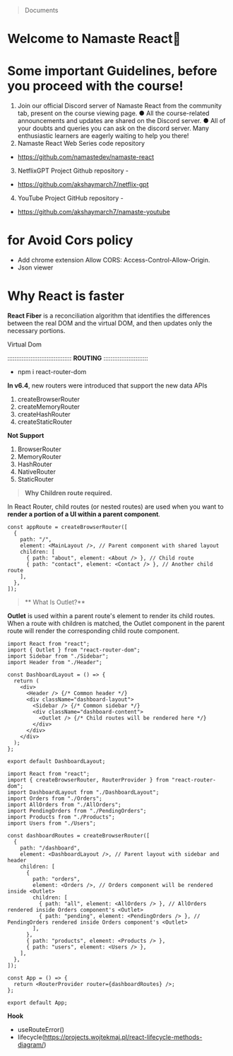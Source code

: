 > Documents

# Welcome to Namaste React🚀
# Some important Guidelines, before you proceed with the course!
1. Join our official Discord server of Namaste React from the community tab,
present on the course viewing page.
● All the course-related announcements and updates are shared on the
Discord server.
● All of your doubts and queries you can ask on the discord server. Many
enthusiastic learners are eagerly waiting to help you there!
2. Namaste React Web Series code repository
- https://github.com/namastedev/namaste-react
3. NetflixGPT Project Github repository -
- https://github.com/akshaymarch7/netflix-gpt
4. YouTube Project GitHub repository -
- https://github.com/akshaymarch7/namaste-youtube

# for Avoid Cors policy
- Add chrome extension Allow CORS: Access-Control-Allow-Origin.
- Json viewer
# Why React is faster

**React Fiber** is a reconciliation algorithm that identifies the differences between the real DOM and the virtual DOM, and then updates only the necessary portions.

Virtual Dom

:::::::::::::::::::::::::::::::::::: **ROUTING** :::::::::::::::::::::::::
- npm i react-router-dom

**In v6.4**, new routers were introduced that support the new data APIs

1. createBrowserRouter
2. createMemoryRouter
3. createHashRouter
4. createStaticRouter

**Not Support**
1. BrowserRouter
2. MemoryRouter
3. HashRouter
4. NativeRouter
5. StaticRouter

> **Why Children route required.**

In React Router, child routes (or nested routes) are used when you want to **render a portion of a UI within a parent component**. 

```
const appRoute = createBrowserRouter([
  {
    path: "/",
    element: <MainLayout />, // Parent component with shared layout
    children: [
      { path: "about", element: <About /> }, // Child route
      { path: "contact", element: <Contact /> }, // Another child route
    ],
  },
]);
```
>** What Is Outlet?**

**Outlet** is used within a parent route's element to render its child routes. When a route with children is matched, the Outlet component in the parent route will render the corresponding child route component.

```
import React from "react";
import { Outlet } from "react-router-dom";
import Sidebar from "./Sidebar";
import Header from "./Header";

const DashboardLayout = () => {
  return (
    <div>
      <Header /> {/* Common header */}
      <div className="dashboard-layout">
        <Sidebar /> {/* Common sidebar */}
        <div className="dashboard-content">
          <Outlet /> {/* Child routes will be rendered here */}
        </div>
      </div>
    </div>
  );
};

export default DashboardLayout;

```

```
import React from "react";
import { createBrowserRouter, RouterProvider } from "react-router-dom";
import DashboardLayout from "./DashboardLayout";
import Orders from "./Orders";
import AllOrders from "./AllOrders";
import PendingOrders from "./PendingOrders";
import Products from "./Products";
import Users from "./Users";

const dashboardRoutes = createBrowserRouter([
  {
    path: "/dashboard",
    element: <DashboardLayout />, // Parent layout with sidebar and header
    children: [
      {
        path: "orders",
        element: <Orders />, // Orders component will be rendered inside <Outlet>
        children: [
          { path: "all", element: <AllOrders /> }, // AllOrders rendered inside Orders component's <Outlet>
          { path: "pending", element: <PendingOrders /> }, // PendingOrders rendered inside Orders component's <Outlet>
        ],
      },
      { path: "products", element: <Products /> },
      { path: "users", element: <Users /> },
    ],
  },
]);

const App = () => {
  return <RouterProvider router={dashboardRoutes} />;
};

export default App;
```

**Hook**
- useRouteError()
- lifecycle(https://projects.wojtekmaj.pl/react-lifecycle-methods-diagram/)

